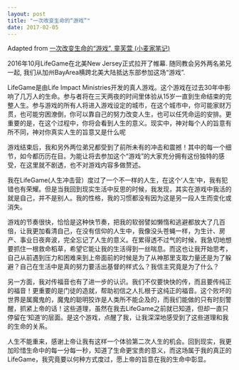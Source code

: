 ```yaml
---
layout: post
title: "一次改变生命的“游戏”"
date: 2017-02-05
---
```


<div class="container">
  Adapted from <a href="http://mp.weixin.qq.com/s/HnHQ2q2Ye1QpujlSLYSW6w">一次改变生命的“游戏”, 童芙萱 (小麦家笔记)</a>
  <p/>
  2016年10月LifeGame在北美New Jersey正式拉开了帷幕. 随同教会另外两名弟兄一起, 我们从加州BayArea横跨北美大陆抵达东部参加这场“游戏”.
  <p/>
  <span class="green-text flow-text">
    LifeGame是由Life Impact Ministries开发的真人游戏。这个游戏在过去30年中影响了几万人的生命。参与者将在三天两夜的时间里体验从15岁一直到生命结束的完整人生。参与游戏的所有人将进入游戏设定的城市，在这个城市中，你可能家财万贯，也可能穷困潦倒，你可以靠自己的努力改变人生，也可以任凭命运的安排。更重要的是，在这个过程中，你将会看到人生的意义。现实中，神对每个人的旨意有所不同，神对你真实人生的旨意又是什么呢
  </span>
  <p/>
  游戏结束后，我和另外两位弟兄都受到了前所未有的冲击和震撼！其中的每一个细节，如今都历历在目。为能让将去参加这个“游戏”的大家充分拥有这份独特的感受，在这里就不剧透，也不对游戏内容多做赘述。
  <p/>
  我在LifeGame(人生冲击营）度过了一个不一样的人生，在这个‘人生’中，我有犯错也有荣耀。但是当我回到现实生活中反思的时候，我发现，其实在游戏中我活的就是自己，并不是别人。我的性格，我的习惯都没有因为这是另一段人生而变化或消失。
  <p/>
  游戏的节奏很快，恰恰是这种快节奏，把我的软弱譬如懒惰和逃避都放大了几百倍，让我更加看清自己，在没有信仰的人生中，我像没头苍蝇一样，为生计、房产、事业日夜奔波，完全忘记了人生的意义。在累得透不过气的时候，我急切地想要抓住一根救命稻草，希望它能让我的生活得到一丝喘息。而这也让我开始思考，自己从前遇到压力和困难来到上帝面前的时候是为了从神那里支取力量还是为了躲避？自己在生活中是真的努力要活出基督的样式么？我信主究竟是为了什么？
  <p/>
  另一方面，我对传福音也有了进一步的认识。我们不仅要快快的传，而且要传纯正的福音！更重要的是门徒的造就，帮助初信之人扎根于这纯正的福音。这个败坏的世界是属魔鬼的，魔鬼的聪明狡诈是人类所不能企及的，而我们能做的只有时刻警醒，抓紧上帝的话！这些道理，虽然在我去LifeGame之前就已知道，但却一直只停留在‘知道’的层面。是这个游戏，点醒了我，让我深深地感受到了这些道理和我的生命的关系。
  <p/>
  人生不能重来，感谢上帝让我有这样一个体验第二次人生的机会。回到现实，我更加珍惜生命中的每一分每一秒，知道了生命更宝贵的意义，而这场属于我的真正的LifeGame，我究竟要以何种方式度过，愿上帝的旨意在我的生命中彰显。
</div>
